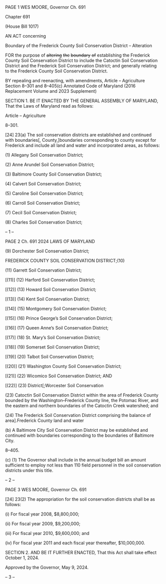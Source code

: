 PAGE 1
WES MOORE, Governor Ch. 691

Chapter 691

(House Bill 1017)

AN ACT concerning

Boundary of the Frederick County Soil Conservation District – Alteration

FOR the purpose of ~~altering~~ ~~the~~ ~~boundary~~ ~~of~~ establishing the Frederick County Soil
Conservation District to include the Catoctin Soil Conservation District and the
Frederick Soil Conservation District; and generally relating to the Frederick County
Soil Conservation District.

BY repealing and reenacting, with amendments,
Article – Agriculture
Section 8–301 and 8–405(c)
Annotated Code of Maryland
(2016 Replacement Volume and 2023 Supplement)

SECTION 1. BE IT ENACTED BY THE GENERAL ASSEMBLY OF MARYLAND,
That the Laws of Maryland read as follows:

Article – Agriculture

8–301.

[24] 23(a) The soil conservation districts are established and continued with
boundaries[, County,]boundaries corresponding to county except for Frederick and include
all land and water and incorporated areas, as follows:

(1) Allegany Soil Conservation District;

(2) Anne Arundel Soil Conservation District;

(3) Baltimore County Soil Conservation District;

(4) Calvert Soil Conservation District;

(5) Caroline Soil Conservation District;

(6) Carroll Soil Conservation District;

(7) Cecil Soil Conservation District;

(8) Charles Soil Conservation District;

– 1 –

PAGE 2
Ch. 691 2024 LAWS OF MARYLAND

(9) Dorchester Soil Conservation District;

FREDERICK COUNTY SOIL CONSERVATION DISTRICT;(10)

(11) Garrett Soil Conservation District;

[(11)] (12) Harford Soil Conservation District;

[(12)] (13) Howard Soil Conservation District;

[(13)] (14) Kent Soil Conservation District;

[(14)] (15) Montgomery Soil Conservation District;

[(15)] (16) Prince George’s Soil Conservation District;

[(16)] (17) Queen Anne’s Soil Conservation District;

[(17)] (18) St. Mary’s Soil Conservation District;

[(18)] (19) Somerset Soil Conservation District;

[(19)] (20) Talbot Soil Conservation District;

[(20)] (21) Washington County Soil Conservation District;

[(21)] (22) Wicomico Soil Conservation District; AND

[(22)] (23) District[;Worcester Soil Conservation

(23) Catoctin Soil Conservation District within the area of Frederick County
bounded by the Washington–Frederick County line, the Potomac River, and the eastern
and northern boundaries of the Catoctin Creek watershed; and

(24) The Frederick Soil Conservation District comprising the balance of
area].Frederick County land and water

(b) A Baltimore City Soil Conservation District may be established and continued
with boundaries corresponding to the boundaries of Baltimore City.

8–405.

(c) (1) The Governor shall include in the annual budget bill an amount
sufficient to employ not less than 110 field personnel in the soil conservation districts under
this title.

– 2 –

PAGE 3
WES MOORE, Governor Ch. 691

[24] 23(2) The appropriation for the soil conservation districts shall be as
follows:

(i) For fiscal year 2008, $8,800,000;

(ii) For fiscal year 2009, $9,200,000;

(iii) For fiscal year 2010, $9,600,000; and

(iv) For fiscal year 2011 and each fiscal year thereafter, $10,000,000.

SECTION 2. AND BE IT FURTHER ENACTED, That this Act shall take effect
October 1, 2024.

Approved by the Governor, May 9, 2024.

– 3 –